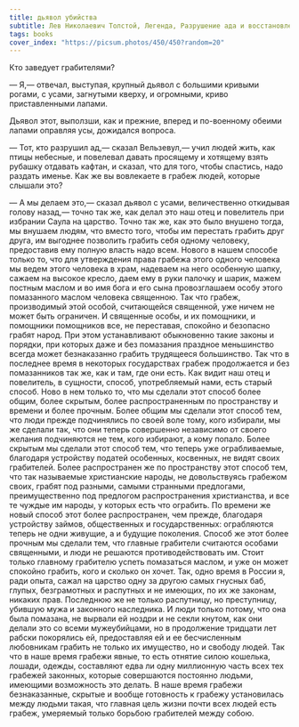 ```yaml
---
title: дьявол убийства
subtitle: Лев Николаевич Толстой, Легенда, Разрушение ада и восстановление его
tags: books
cover_index: "https://picsum.photos/450/450?random=20"
---
```




Кто заведует грабителями?

— Я,— отвечал, выступая, крупный дьявол с большими кривыми рогами, с усами, загнутыми кверху, и огромными, криво приставленными лапами.

Дьявол этот, выползши, как и прежние, вперед и по-военному обеими лапами оправляя усы, дожидался вопроса.

— Тот, кто разрушил ад,— сказал Вельзевул,— учил людей жить, как птицы небесные, и повелевал давать просящему и хотящему взять рубашку отдавать кафтан, и сказал, что для того, чтобы спастись, надо раздать именье. Как же вы вовлекаете в грабеж людей, которые слышали это?

— А мы делаем это,— сказал дьявол с усами, величественно откидывая голову назад,— точно так же, как делал это наш отец и повелитель при избрании Саула на царство. Точно так же, как это было внушено тогда, мы внушаем людям, что вместо того, чтобы им перестать грабить друг друга, им выгоднее позволить грабить себя одному человеку, предоставив ему полную власть надо всем. Нового в нашем способе только то, что для утверждения права грабежа этого одного человека мы ведем этого человека в храм, надеваем на него особенную шапку, сажаем на высокое кресло, даем ему в руки палочку и шарик, мажем постным маслом и во имя бога и его сына провозглашаем особу этого помазанного маслом человека священною. Так что грабеж, производимый этой особой, считающейся священной, уже ничем не может быть ограничен. И священные особы, и их помощники, и помощники помощников все, не переставая, спокойно и безопасно грабят народ. При этом устанавливают обыкновенно такие законы и порядки, при которых даже и без помазания праздное меньшинство всегда может безнаказанно грабить трудящееся большинство. Так что в последнее время в некоторых государствах грабеж продолжается и без помазанников так же, как и там, где они есть. Как видит наш отец и повелитель, в сущности, способ, употребляемый нами, есть старый способ. Ново в нем только то, что мы сделали этот способ более общим, более скрытым, более распространенным по пространству и времени и более прочным. Более общим мы сделали этот способ тем, что люди прежде подчинялись по своей воле тому, кого избирали, мы же сделали так, что они теперь совершенно независимо от своего желания подчиняются не тем, кого избирают, а кому попало. Более скрытым мы сделали этот способ тем, что теперь уже ограбливаемые, благодаря устройству податей особенных, косвенных, не видят своих грабителей. Более распространен же по пространству этот способ тем, что так называемые христианские народы, не довольствуясь грабежом своих, грабят под разными, самыми странными предлогами, преимущественно под предлогом распространения христианства, и все те чуждые им народы, у которых есть что ограбить. По времени же новый способ этот более распространен, чем прежде, благодаря устройству займов, общественных и государственных: ограбляются теперь не одни живущие, а и будущие поколения. Способ же этот более прочным мы сделали тем, что главные грабители считаются особами священными, и люди не решаются противодействовать им. Стоит только главному грабителю успеть помазаться маслом, и уже он может спокойно грабить, кого и сколько он хочет. Так, одно время в России я, ради опыта, сажал на царство одну за другою самых гнусных баб, глупых, безграмотных и распутных и не имеющих, по их же законам, никаких прав. Последнюю же не только распутницу, но преступницу, убившую мужа и законного наследника. И люди только потому, что она была помазана, не вырвали ей ноздри и не секли кнутом, как они делали это со всеми мужеубийцами, но в продолжение тридцати лет рабски покорялись ей, предоставляя ей и ее бесчисленным любовникам грабить не только их имущество, но и свободу людей. Так что в наше время грабежи явные, то есть отнятие силою кошелька, лошади, одежды, составляют едва ли одну миллионную часть всех тех грабежей законных, которые совершаются постоянно людьми, имеющими возможность это делать. В наше время грабежи безнаказанные, скрытые и вообще готовность к грабежу установилась между людьми такая, что главная цель жизни почти всех людей есть грабеж, умеряемый только борьбою грабителей между собою.

